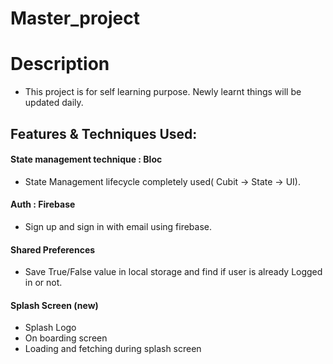 # Master_project

# Description

- This project is for self learning purpose. Newly learnt things will be updated daily.

## Features & Techniques Used:

#### State management technique : Bloc

- State Management lifecycle completely used( Cubit -> State -> UI).

#### Auth : Firebase

- Sign up and sign in with email using firebase.

#### Shared Preferences

- Save True/False value in local storage and find if user is already Logged in or not.

#### Splash Screen (new)

- Splash Logo
- On boarding screen
- Loading and fetching during splash screen
